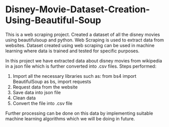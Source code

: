 # Disney-Movie-Dataset-Creation-Using-Beautiful-Soup
This is a web scraping project. Created a dataset of all the disney movies using beautifulsoup and python.
Web Scraping is used to extract data from websites.
Dataset created using web scraping can be used in machine learning where data is trained and tested for specific purposes.

In this project we have extracted data about disney movies from wikipedia in a json file which is further converted into .csv files.
Steps performed:
1. Import all the necessary libraries such as:
   from bs4 import BeautifulSoup as bs, 
   import requests
2. Request data from the website
3. Save data into json file
4. Clean data
5. Convert the file into .csv file

Further processing can be done on this data by implementing suitable machine learning algorithms which we will be doing in future.
